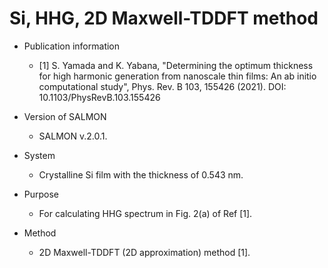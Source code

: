 # Si, HHG, 2D Maxwell-TDDFT method

- Publication information
    - [1] S. Yamada and K. Yabana, "Determining the optimum thickness for high harmonic generation from nanoscale thin films: An ab initio computational study", Phys. Rev. B 103, 155426 (2021). DOI: 10.1103/PhysRevB.103.155426
    
- Version of SALMON
    - SALMON v.2.0.1.

- System
    - Crystalline Si film with the thickness of 0.543 nm.
    
- Purpose
    - For calculating HHG spectrum in Fig. 2(a) of Ref [1].

- Method
    - 2D Maxwell-TDDFT (2D approximation) method [1].
